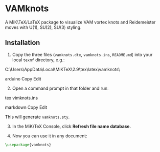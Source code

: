 <!-- README.md -->

# VAMknots

A MiK\TeX/LaTeX package to visualize VAM vortex knots and Reidemeister moves
with U(1), SU(2), SU(3) styling.

## Installation

1. Copy the three files (`vamknots.dtx`, `vamknots.ins`, `README.md`)
   into your local `texmf` directory, e.g.:

C:\Users<you>\AppData\Local\MiKTeX\2.9\tex\latex\vamknots\

arduino
Copy
Edit

2. Open a command prompt in that folder and run:

tex vimknots.ins

markdown
Copy
Edit

This will generate `vamknots.sty`.

3. In the MiK\TeX Console, click **Refresh file name database**.

4. Now you can use it in any document:

```latex
\usepackage{vamknots}
```